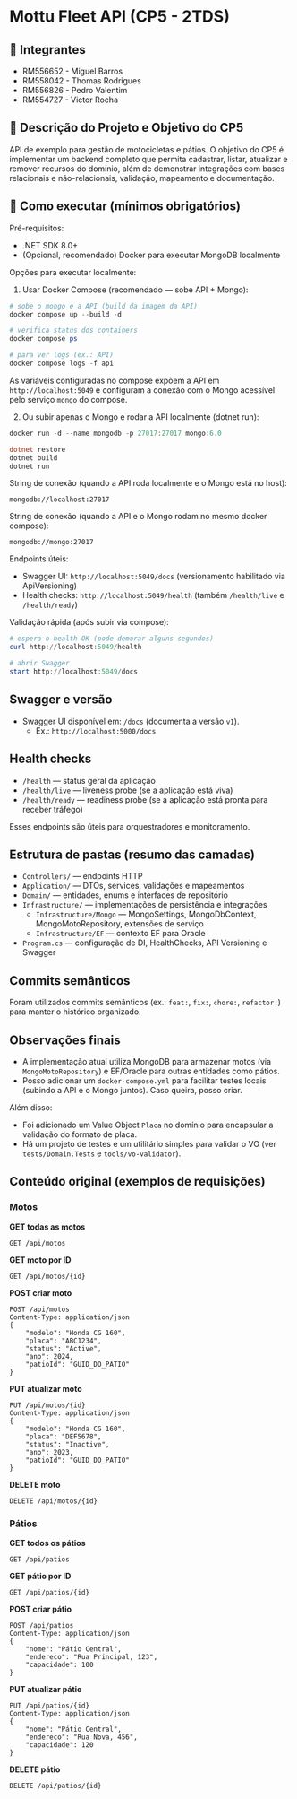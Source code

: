 # Mottu Fleet API (CP5 - 2TDS)

## 👥 Integrantes

- RM556652 - Miguel Barros
- RM558042 - Thomas Rodrigues
- RM556826 - Pedro Valentim
- RM554727 - Victor Rocha

## 📝 Descrição do Projeto e Objetivo do CP5

API de exemplo para gestão de motocicletas e pátios. O objetivo do CP5 é implementar um backend completo que permita cadastrar, listar, atualizar e remover recursos do domínio, além de demonstrar integrações com bases relacionais e não-relacionais, validação, mapeamento e documentação.

## 🚀 Como executar (mínimos obrigatórios)

Pré-requisitos:
- .NET SDK 8.0+
- (Opcional, recomendado) Docker para executar MongoDB localmente

Opções para executar localmente:

1) Usar Docker Compose (recomendado — sobe API + Mongo):

```powershell
# sobe o mongo e a API (build da imagem da API)
docker compose up --build -d

# verifica status dos containers
docker compose ps

# para ver logs (ex.: API)
docker compose logs -f api
```

As variáveis configuradas no compose expõem a API em `http://localhost:5049` e configuram a conexão com o Mongo acessível pelo serviço `mongo` do compose.

2) Ou subir apenas o Mongo e rodar a API localmente (dotnet run):

```powershell
docker run -d --name mongodb -p 27017:27017 mongo:6.0

dotnet restore
dotnet build
dotnet run
```

String de conexão (quando a API roda localmente e o Mongo está no host):

```
mongodb://localhost:27017
```

String de conexão (quando a API e o Mongo rodam no mesmo docker compose):

```
mongodb://mongo:27017
```

Endpoints úteis:

- Swagger UI: `http://localhost:5049/docs` (versionamento habilitado via ApiVersioning)
- Health checks: `http://localhost:5049/health` (também `/health/live` e `/health/ready`)

Validação rápida (após subir via compose):

```powershell
# espera o health OK (pode demorar alguns segundos)
curl http://localhost:5049/health

# abrir Swagger
start http://localhost:5049/docs
```

## Swagger e versão

- Swagger UI disponível em: `/docs` (documenta a versão `v1`).
  - Ex.: `http://localhost:5000/docs`

## Health checks

- `/health` — status geral da aplicação
- `/health/live` — liveness probe (se a aplicação está viva)
- `/health/ready` — readiness probe (se a aplicação está pronta para receber tráfego)

Esses endpoints são úteis para orquestradores e monitoramento.

## Estrutura de pastas (resumo das camadas)

- `Controllers/` — endpoints HTTP
- `Application/` — DTOs, services, validações e mapeamentos
- `Domain/` — entidades, enums e interfaces de repositório
- `Infrastructure/` — implementações de persistência e integrações
  - `Infrastructure/Mongo` — MongoSettings, MongoDbContext, MongoMotoRepository, extensões de serviço
  - `Infrastructure/EF` — contexto EF para Oracle
- `Program.cs` — configuração de DI, HealthChecks, API Versioning e Swagger

## Commits semânticos

Foram utilizados commits semânticos (ex.: `feat:`, `fix:`, `chore:`, `refactor:`) para manter o histórico organizado.

## Observações finais

- A implementação atual utiliza MongoDB para armazenar motos (via `MongoMotoRepository`) e EF/Oracle para outras entidades como pátios.
- Posso adicionar um `docker-compose.yml` para facilitar testes locais (subindo a API e o Mongo juntos). Caso queira, posso criar.

Além disso:

- Foi adicionado um Value Object `Placa` no domínio para encapsular a validação do formato de placa.
- Há um projeto de testes e um utilitário simples para validar o VO (ver `tests/Domain.Tests` e `tools/vo-validator`).

## Conteúdo original (exemplos de requisições)

### Motos

**GET todas as motos**
```
GET /api/motos
```

**GET moto por ID**
```
GET /api/motos/{id}
```

**POST criar moto**
```
POST /api/motos
Content-Type: application/json
{
    "modelo": "Honda CG 160",
    "placa": "ABC1234",
    "status": "Active",
    "ano": 2024,
    "patioId": "GUID_DO_PATIO"
}
```

**PUT atualizar moto**
```
PUT /api/motos/{id}
Content-Type: application/json
{
    "modelo": "Honda CG 160",
    "placa": "DEF5678",
    "status": "Inactive",
    "ano": 2023,
    "patioId": "GUID_DO_PATIO"
}
```

**DELETE moto**
```
DELETE /api/motos/{id}
```

### Pátios

**GET todos os pátios**
```
GET /api/patios
```

**GET pátio por ID**
```
GET /api/patios/{id}
```

**POST criar pátio**
```
POST /api/patios
Content-Type: application/json
{
    "nome": "Pátio Central",
    "endereco": "Rua Principal, 123",
    "capacidade": 100
}
```

**PUT atualizar pátio**
```
PUT /api/patios/{id}
Content-Type: application/json
{
    "nome": "Pátio Central",
    "endereco": "Rua Nova, 456",
    "capacidade": 120
}
```

**DELETE pátio**
```
DELETE /api/patios/{id}
```